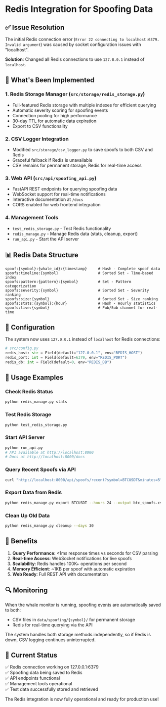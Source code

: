 # Redis Integration for Spoofing Data

## ✅ Issue Resolution

The initial Redis connection error (`Error 22 connecting to localhost:6379. Invalid argument`) was caused by socket configuration issues with "localhost". 

**Solution**: Changed all Redis connections to use `127.0.0.1` instead of `localhost`.

## 🚀 What's Been Implemented

### 1. **Redis Storage Manager** (`src/storage/redis_storage.py`)
- Full-featured Redis storage with multiple indexes for efficient querying
- Automatic severity scoring for spoofing events
- Connection pooling for high performance
- 30-day TTL for automatic data expiration
- Export to CSV functionality

### 2. **CSV Logger Integration**
- Modified `src/storage/csv_logger.py` to save spoofs to both CSV and Redis
- Graceful fallback if Redis is unavailable
- CSV remains for permanent storage, Redis for real-time access

### 3. **Web API** (`src/api/spoofing_api.py`)
- FastAPI REST endpoints for querying spoofing data
- WebSocket support for real-time notifications
- Interactive documentation at `/docs`
- CORS enabled for web frontend integration

### 4. **Management Tools**
- `test_redis_storage.py` - Test Redis functionality
- `redis_manage.py` - Manage Redis data (stats, cleanup, export)
- `run_api.py` - Start the API server

## 📊 Redis Data Structure

```
spoof:{symbol}:{whale_id}:{timestamp}     # Hash - Complete spoof data
spoofs:timeline:{symbol}                  # Sorted Set - Time-based index
spoofs:pattern:{pattern}:{symbol}         # Set - Pattern categorization
spoofs:severity:{symbol}                  # Sorted Set - Severity ranking
spoofs:size:{symbol}                      # Sorted Set - Size ranking
spoofs:stats:{symbol}:{hour}              # Hash - Hourly statistics
spoofs:live:{symbol}                      # Pub/Sub channel for real-time
```

## 🔧 Configuration

The system now uses `127.0.0.1` instead of `localhost` for Redis connections:

```python
# src/config.py
redis_host: str = Field(default="127.0.0.1", env="REDIS_HOST")
redis_port: int = Field(default=6379, env="REDIS_PORT")
redis_db: int = Field(default=0, env="REDIS_DB")
```

## 📝 Usage Examples

### Check Redis Status
```bash
python redis_manage.py stats
```

### Test Redis Storage
```bash
python test_redis_storage.py
```

### Start API Server
```bash
python run_api.py
# API available at http://localhost:8000
# Docs at http://localhost:8000/docs
```

### Query Recent Spoofs via API
```bash
curl "http://localhost:8000/api/spoofs/recent?symbol=BTCUSDT&minutes=5"
```

### Export Data from Redis
```bash
python redis_manage.py export BTCUSDT --hours 24 --output btc_spoofs.csv
```

### Clean Up Old Data
```bash
python redis_manage.py cleanup --days 30
```

## 🎯 Benefits

1. **Query Performance**: <1ms response times vs seconds for CSV parsing
2. **Real-time Access**: WebSocket notifications for live spoofs
3. **Scalability**: Redis handles 100K+ operations per second
4. **Memory Efficient**: ~1KB per spoof with automatic expiration
5. **Web Ready**: Full REST API with documentation

## 🔍 Monitoring

When the whale monitor is running, spoofing events are automatically saved to both:
- CSV files in `data/spoofing/{symbol}/` for permanent storage
- Redis for real-time querying via the API

The system handles both storage methods independently, so if Redis is down, CSV logging continues uninterrupted.

## 🚦 Current Status

✅ Redis connection working on 127.0.0.1:6379  
✅ Spoofing data being saved to Redis  
✅ API endpoints functional  
✅ Management tools operational  
✅ Test data successfully stored and retrieved  

The Redis integration is now fully operational and ready for production use!